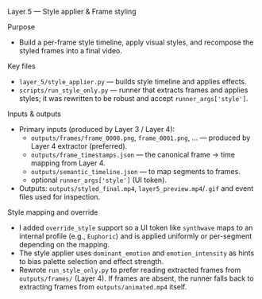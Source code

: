 Layer 5 — Style applier & Frame styling

Purpose
- Build a per-frame style timeline, apply visual styles, and recompose the styled frames into a final video.

Key files
- `layer_5/style_applier.py` — builds style timeline and applies effects.
- `scripts/run_style_only.py` — runner that extracts frames and applies styles; it was rewritten to be robust and accept `runner_args['style']`.

Inputs & outputs
- Primary inputs (produced by Layer 3 / Layer 4):
	- `outputs/frames/frame_0000.png`, `frame_0001.png`, ... — produced by Layer 4 extractor (preferred).
	- `outputs/frame_timestamps.json` — the canonical frame → time mapping from Layer 4.
	- `outputs/semantic_timeline.json` — to map segments to frames.
	- optional `runner_args['style']` (UI token).
- Outputs: `outputs/styled_final.mp4`, `layer5_preview.mp4`/`.gif` and event files used for inspection.

Style mapping and override
- I added `override_style` support so a UI token like `synthwave` maps to an internal profile (e.g., `Euphoric`) and is applied uniformly or per-segment depending on the mapping.
- The style applier uses `dominant_emotion` and `emotion_intensity` as hints to bias palette selection and effect strength.
- Rewrote `run_style_only.py` to prefer reading extracted frames from `outputs/frames/` (Layer 4). If frames are absent, the runner falls back to extracting frames from `outputs/animated.mp4` itself.

